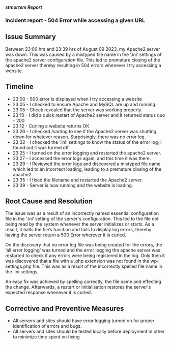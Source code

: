




##### stmortem Report

### Incident report - 504 Error while accessing a given URL
 
## Issue Summary
Between 23:00 hrs and 23:39 hrs of August 09 2023, my Apache2 server was down. This was caused by a mistyped file name in the ‘.ini’ settings of the apache2 server configuration file. This led to premature closing of the apache2 server thereby resulting in 504 errors whenever I try accessing a website.

## Timeline

- 23:00 - 500 error is displayed when I try accessing a website
- 23:05 - I checked to ensure Apache and MySQL are up and running.
- 23:05 - Check revealed that the server was working properly.
- 23:10 - I did a quick restart of Apache2 server and it returned status quo - 200
- 23:12 - Curling a website returns OK
- 23:26 - I checked /var/log to see if the Apache2 server was shutting down for whatever reason. Surprisingly, there was no error log. 
- 23:32 - I checked the ‘.ini’ settings to know the status of the error log, I found out it was turned off
- 23:25 - I  turned on the error logging and  restarted the apache2 server. 
- 23:27 - I accessed the error logs again, and this time it was there.
- 23:29 - I Reviewed the error logs and discovered a mistyped file name which led to an incorrect loading, leading to a premature closing of the apache2.
- 23:35 - I fixed the filename and restarted the Apache2 server.
- 23:39 - Server is now running and the website is loading.


## Root Cause and Resolution

The issue was as a result of an incorrectly named essential configuration file in the ‘.ini’ setting of the server's configuration. This led to the file not being read by the system whenever the server initializes or starts. As a result, it halts the file’s function and fails to display log errors, thereby having the server return a 500 Error wherever it is curled.

On the discovery that no error log file was being created for the errors, the ‘all error logging’ was turned and the error logging the apache server was restarted to check if any errors were being registered in the log. Only then it was discovered that a file with a .php extension was not found in the wp-settings.php file. This was as a result of the incorrectly spelled file name in the .ini settings. 

An easy fix was achieved by spelling correctly, the file  name and effecting the change. Afterwards, a restart or initialisation restores the server's expected response whenever it is curled. 



## Corrective and Preventive Measures

- All servers and sites should have error logging turned on for proper identification of errors and bugs.
- All servers and sites should be tested locally before deployment in other to minimize time spent on fixing
